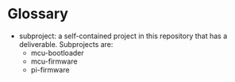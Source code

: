 Glossary
========

- subproject: a self-contained project in this repository that has a deliverable. Subprojects are:
  - mcu-bootloader
  - mcu-firmware
  - pi-firmware